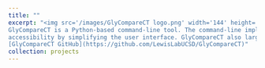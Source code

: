 ```yaml
---
title: ""
excerpt: "<img src='/images/GlyCompareCT logo.png' width='144' height='178' style='float:right'> <img src='/images/white_bar.png' style='float:right'> <img src='/images/white_bar.png' style='float:right'> 
GlyCompareCT is a Python-based command-line tool. The command-line implementation wraps the existing python package GlyCompare v1.1.3 to increase 
accessibility by simplifying the user interface. GlyCompareCT also largely decreases the running memory compared to GlyCompare 
[GlyCompareCT GitHub](https://github.com/LewisLabUCSD/GlyCompareCT)"
collection: projects
---
```



